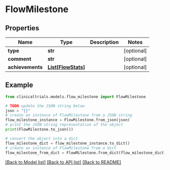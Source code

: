 # FlowMilestone


## Properties

Name | Type | Description | Notes
------------ | ------------- | ------------- | -------------
**type** | **str** |  | [optional] 
**comment** | **str** |  | [optional] 
**achievements** | [**List[FlowStats]**](FlowStats.md) |  | [optional] 

## Example

```python
from clinicaltrials.models.flow_milestone import FlowMilestone

# TODO update the JSON string below
json = "{}"
# create an instance of FlowMilestone from a JSON string
flow_milestone_instance = FlowMilestone.from_json(json)
# print the JSON string representation of the object
print(FlowMilestone.to_json())

# convert the object into a dict
flow_milestone_dict = flow_milestone_instance.to_dict()
# create an instance of FlowMilestone from a dict
flow_milestone_from_dict = FlowMilestone.from_dict(flow_milestone_dict)
```
[[Back to Model list]](../README.md#documentation-for-models) [[Back to API list]](../README.md#documentation-for-api-endpoints) [[Back to README]](../README.md)


